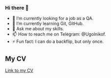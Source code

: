 ### Hi there 👋


- 🔭 I’m currently looking for a job as a QA.
- 🌱 I’m currently learning Git, GitHub.
- 💬 Ask me about my skills.
- 📫 How to reach me on Telegram: @Ugolnikof.
- ⚡ Fun fact: I can do a backflip, but only once.

## My CV
[Link to my CV](https://drive.google.com/file/d/1JLaxdW-T-wZlzolZ16FENsTm3_CqfD_W/view?usp=sharing)
